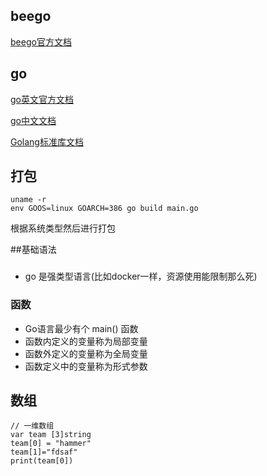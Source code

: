 ## beego
[beego官方文档](https://beego.me/docs/intro/)

## go
[go英文官方文档](https://golang.org/doc/)

[go中文文档](http://docscn.studygolang.com/doc/)

[Golang标准库文档](https://studygolang.com/pkgdoc)

## 打包
```
uname -r
env GOOS=linux GOARCH=386 go build main.go
```
根据系统类型然后进行打包

##基础语法
### 
* go 是强类型语言(比如docker一样，资源使用能限制那么死)

### 函数
* Go语言最少有个 main() 函数
* 函数内定义的变量称为局部变量
* 函数外定义的变量称为全局变量
* 函数定义中的变量称为形式参数

## 数组
```
// 一维数组
var team [3]string
team[0] = "hammer"
team[1]="fdsaf"
print(team[0])
```

